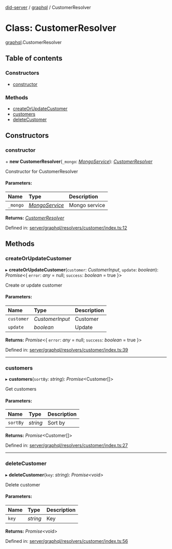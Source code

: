 [did-server](../README.md) / [graphql](../modules/graphql.md) / CustomerResolver

# Class: CustomerResolver

[graphql](../modules/graphql.md).CustomerResolver

## Table of contents

### Constructors

- [constructor](graphql.customerresolver.md#constructor)

### Methods

- [createOrUpdateCustomer](graphql.customerresolver.md#createorupdatecustomer)
- [customers](graphql.customerresolver.md#customers)
- [deleteCustomer](graphql.customerresolver.md#deletecustomer)

## Constructors

### constructor

\+ **new CustomerResolver**(`_mongo`: [*MongoService*](services.mongoservice.md)): [*CustomerResolver*](graphql.customerresolver.md)

Constructor for CustomerResolver

#### Parameters:

Name | Type | Description |
:------ | :------ | :------ |
`_mongo` | [*MongoService*](services.mongoservice.md) | Mongo service    |

**Returns:** [*CustomerResolver*](graphql.customerresolver.md)

Defined in: [server/graphql/resolvers/customer/index.ts:12](https://github.com/Puzzlepart/did/blob/1b47620b/server/graphql/resolvers/customer/index.ts#L12)

## Methods

### createOrUpdateCustomer

▸ **createOrUpdateCustomer**(`customer`: *CustomerInput*, `update`: *boolean*): *Promise*<{ `error`: *any* = null; `success`: *boolean* = true }\>

Create or update customer

#### Parameters:

Name | Type | Description |
:------ | :------ | :------ |
`customer` | *CustomerInput* | Customer   |
`update` | *boolean* | Update    |

**Returns:** *Promise*<{ `error`: *any* = null; `success`: *boolean* = true }\>

Defined in: [server/graphql/resolvers/customer/index.ts:39](https://github.com/Puzzlepart/did/blob/1b47620b/server/graphql/resolvers/customer/index.ts#L39)

___

### customers

▸ **customers**(`sortBy`: *string*): *Promise*<Customer[]\>

Get customers

#### Parameters:

Name | Type | Description |
:------ | :------ | :------ |
`sortBy` | *string* | Sort by    |

**Returns:** *Promise*<Customer[]\>

Defined in: [server/graphql/resolvers/customer/index.ts:27](https://github.com/Puzzlepart/did/blob/1b47620b/server/graphql/resolvers/customer/index.ts#L27)

___

### deleteCustomer

▸ **deleteCustomer**(`key`: *string*): *Promise*<void\>

Delete customer

#### Parameters:

Name | Type | Description |
:------ | :------ | :------ |
`key` | *string* | Key    |

**Returns:** *Promise*<void\>

Defined in: [server/graphql/resolvers/customer/index.ts:56](https://github.com/Puzzlepart/did/blob/1b47620b/server/graphql/resolvers/customer/index.ts#L56)
